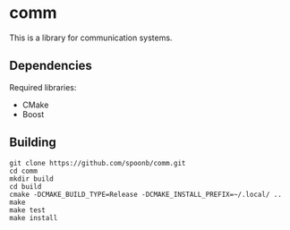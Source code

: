 comm
====

This is a library for communication systems.

Dependencies
------------

Required libraries:

- CMake
- Boost

Building
--------

```shell
git clone https://github.com/spoonb/comm.git
cd comm
mkdir build
cd build
cmake -DCMAKE_BUILD_TYPE=Release -DCMAKE_INSTALL_PREFIX=~/.local/ ..
make
make test
make install
```
